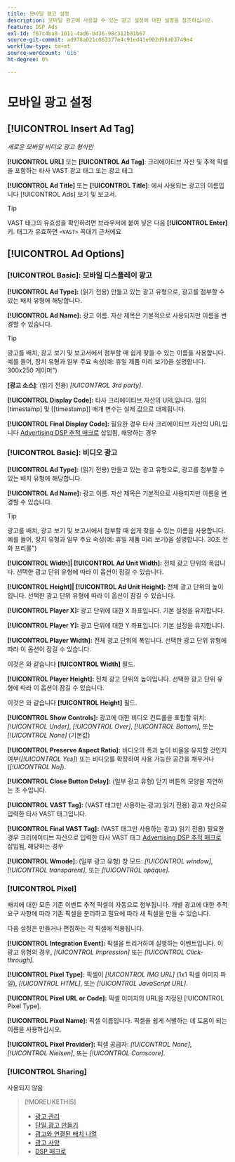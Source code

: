 ```yaml
---
title: 모바일 광고 설정
description: 모바일 광고에 사용할 수 있는 광고 설정에 대한 설명을 참조하십시오.
feature: DSP Ads
exl-id: f67c4ba0-1011-4ad6-bd36-98c312b81b67
source-git-commit: ad978a021c063377e4c91ed41e902d98a03749e4
workflow-type: tm+mt
source-wordcount: '616'
ht-degree: 0%

---
```


# 모바일 광고 설정

## [!UICONTROL Insert Ad Tag]

*새로운 모바일 비디오 광고 형식만*

**[!UICONTROL URL]** 또는 **[!UICONTROL Ad Tag]**: 크리에이티브 자산 및 추적 픽셀을 포함하는 타사 VAST 광고 태그 또는 광고 태그

**[!UICONTROL Ad Title]** 또는 **[!UICONTROL Title]**: 에서 사용되는 광고의 이름입니다 [!UICONTROL Ads] 보기 및 보고서.

>[!TIP]
>
> VAST 태그의 유효성을 확인하려면 브라우저에 붙여 넣은 다음 **[!UICONTROL Enter]** 키. 태그가 유효하면 `<VAST>` 꼭대기 근처에요

## [!UICONTROL Ad Options]

### [!UICONTROL Basic]: 모바일 디스플레이 광고

**[!UICONTROL Ad Type]:** (읽기 전용) 만들고 있는 광고 유형으로, 광고를 첨부할 수 있는 배치 유형에 해당합니다.

**[!UICONTROL Ad Name]:** 광고 이름. 자산 제목은 기본적으로 사용되지만 이름을 변경할 수 있습니다.

>[!TIP]
>
> 광고를 배치, 광고 보기 및 보고서에서 첨부할 때 쉽게 찾을 수 있는 이름을 사용합니다. 예를 들어, 장치 유형과 일부 주요 속성(예: 휴일 제품 미리 보기)을 설명합니다. 300x250 게이머&quot;)

**\[광고 소스\]**: (읽기 전용) *[!UICONTROL 3rd party]*.

**[!UICONTROL Display Code]:** 타사 크리에이티브 자산의 URL입니다. 임의 [timestamp] 및 [[timestamp]] 매개 변수는 실제 값으로 대체됩니다.

**[!UICONTROL Final Display Code]:** 필요한 경우 타사 크리에이티브 자산의 URL입니다 [Advertising DSP 추적 매크로](/help/dsp/campaign-management/macros.md) 삽입됨, 해당하는 경우

### [!UICONTROL Basic]: 비디오 광고

**[!UICONTROL Ad Type]:** (읽기 전용) 만들고 있는 광고 유형으로, 광고를 첨부할 수 있는 배치 유형에 해당합니다.

**[!UICONTROL Ad Name]:** 광고 이름. 자산 제목은 기본적으로 사용되지만 이름을 변경할 수 있습니다.

>[!TIP]
>
> 광고를 배치, 광고 보기 및 보고서에서 첨부할 때 쉽게 찾을 수 있는 이름을 사용합니다. 예를 들어, 장치 유형과 일부 주요 속성(예: 휴일 제품 미리 보기)을 설명합니다. 30초 전화 프리롤&quot;)

**[!UICONTROL Width]| [!UICONTROL Ad Unit Width]:** 전체 광고 단위의 폭입니다. 선택한 광고 단위 유형에 따라 이 옵션이 잠길 수 있습니다.

**[!UICONTROL Height]| [!UICONTROL Ad Unit Height]:** 전체 광고 단위의 높이입니다. 선택한 광고 단위 유형에 따라 이 옵션이 잠길 수 있습니다.

**[!UICONTROL Player X]:** 광고 단위에 대한 X 좌표입니다. 기본 설정을 유지합니다.

**[!UICONTROL Player Y]:** 광고 단위에 대한 Y 좌표입니다. 기본 설정을 유지합니다.

**[!UICONTROL Player Width]:** 전체 광고 단위의 폭입니다. 선택한 광고 단위 유형에 따라 이 옵션이 잠길 수 있습니다.

이것은 와 같습니다 **[!UICONTROL Width]** 필드.

**[!UICONTROL Player Height]:** 전체 광고 단위의 높이입니다. 선택한 광고 단위 유형에 따라 이 옵션이 잠길 수 있습니다.

이것은 와 같습니다 **[!UICONTROL Height]** 필드.

**[!UICONTROL Show Controls]:** 광고에 대한 비디오 컨트롤을 포함할 위치: *[!UICONTROL Under]*, *[!UICONTROL Over]*, *[!UICONTROL Bottom]*, 또는 *[!UICONTROL None]* (기본값)

**[!UICONTROL Preserve Aspect Ratio]:** 비디오의 폭과 높이 비율을 유지할 것인지 여부(*[!UICONTROL Yes]*) 또는 비디오를 확장하여 사용 가능한 공간을 채우거나(*[!UICONTROL No]*).

**[!UICONTROL Close Button Delay]:** (일부 광고 유형) 닫기 버튼의 모양을 지연하는 초 수입니다.

**[!UICONTROL VAST Tag]:** (VAST 태그만 사용하는 광고) 읽기 전용) 광고 자산으로 입력한 타사 VAST 태그입니다.

**[!UICONTROL Final VAST Tag]:** (VAST 태그만 사용하는 광고) 읽기 전용) 필요한 경우 크리에이티브 자산으로 입력한 타사 VAST 태그 [Advertising DSP 추적 매크로](/help/dsp/campaign-management/macros.md) 삽입됨, 해당하는 경우

**[!UICONTROL Wmode]:** (일부 광고 유형) 창 모드: *[!UICONTROL window]*, *[!UICONTROL transparent]*, 또는 *[!UICONTROL opaque]*.

### [!UICONTROL Pixel]

배치에 대한 모든 기존 이벤트 추적 픽셀이 자동으로 첨부됩니다. 개별 광고에 대한 추적 요구 사항에 따라 기존 픽셀을 분리하고 필요에 따라 새 픽셀을 만들 수 있습니다.

다음 설정은 만들거나 편집하는 각 픽셀에 적용됩니다.

**[!UICONTROL Integration Event]:** 픽셀을 트리거하여 실행하는 이벤트입니다. 이 광고 유형의 경우, *[!UICONTROL Impression]* 또는 *[!UICONTROL Click-through]*.

**[!UICONTROL Pixel Type]:** 픽셀이 *[!UICONTROL IMG URL]* (1x1 픽셀 이미지 파일), *[!UICONTROL HTML]*, 또는 *[!UICONTROL JavaScript URL]*.

**[!UICONTROL Pixel URL or Code]:** 픽셀 이미지의 URL을 지정된 [!UICONTROL Pixel Type].

**[!UICONTROL Pixel Name]:** 픽셀 이름입니다. 픽셀을 쉽게 식별하는 데 도움이 되는 이름을 사용하십시오.

**[!UICONTROL Pixel Provider]:** 픽셀 공급자: *[!UICONTROL None]*, *[!UICONTROL Nielsen]*, 또는 *[!UICONTROL Comscore]*.

### [!UICONTROL Sharing]

사용되지 않음

>[!MORELIKETHIS]
>
>* [광고 관리](ad-about.md)
>* [단일 광고 만들기](ad-create.md)
>* [광고와 연결된 배치 나열](/help/dsp/campaign-management/ads/ad-list-placements.md)
>* [광고 사양](ad-specs.md)
>* [DSP 매크로](/help/dsp/campaign-management/macros.md)

